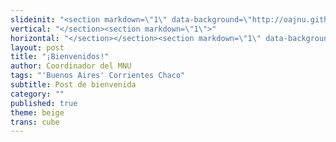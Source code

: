 ```yaml
---
slideinit: "<section markdown=\"1\" data-background=\"http://oajnu.github.io/oajnubaeduca/img/slidebackground.png\"><section markdown=\"1\">"
vertical: "</section><section markdown=\"1\">"
horizontal: "</section></section><section markdown=\"1\" data-background=\"http://oajnu.github.io/oajnubaeduca/img/slidebackground.png\"><section markdown=\"1\">"
layout: post
title: "¡Bienvenidos!"
author: Coordinador del MNU
tags: "'Buenos Aires' Corrientes Chaco"
subtitle: Post de bienvenida
category: ""
published: true
theme: beige
trans: cube
---
```


